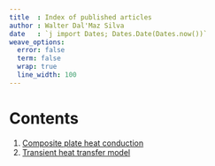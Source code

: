 ```yaml
---
title  : Index of published articles
author : Walter Dal'Maz Silva
date   : `j import Dates; Dates.Date(Dates.now())`
weave_options:
  error: false
  term: false
  wrap: true
  line_width: 100
---
```


# Contents

1. [Composite plate heat conduction](01-Composite-Conduction.html)
1. [Transient heat transfer model](02-Part-Radiation-Heating.html)
